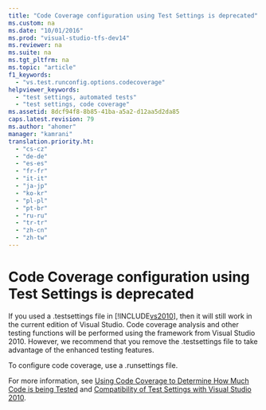```yaml
---
title: "Code Coverage configuration using Test Settings is deprecated"
ms.custom: na
ms.date: "10/01/2016"
ms.prod: "visual-studio-tfs-dev14"
ms.reviewer: na
ms.suite: na
ms.tgt_pltfrm: na
ms.topic: "article"
f1_keywords: 
  - "vs.test.runconfig.options.codecoverage"
helpviewer_keywords: 
  - "test settings, automated tests"
  - "test settings, code coverage"
ms.assetid: 8dcf94f8-8b85-41ba-a5a2-d12aa5d2da85
caps.latest.revision: 79
ms.author: "ahomer"
manager: "kamrani"
translation.priority.ht: 
  - "cs-cz"
  - "de-de"
  - "es-es"
  - "fr-fr"
  - "it-it"
  - "ja-jp"
  - "ko-kr"
  - "pl-pl"
  - "pt-br"
  - "ru-ru"
  - "tr-tr"
  - "zh-cn"
  - "zh-tw"
---
```

# Code Coverage configuration using Test Settings is deprecated
If you used a .testsettings file in [!INCLUDE[vs2010](../codequality/includes/vs2010_md.md)], then it will still work in the current edition of Visual Studio. Code coverage analysis and other testing functions will be performed using the framework from Visual Studio 2010. However, we recommend that you remove the .testsettings file to take advantage of the enhanced testing features.  
  
 To configure code coverage, use a .runsettings file.  
  
 For more information, see [Using Code Coverage to Determine How Much Code is being Tested](../codequality/using-code-coverage-to-determine-how-much-code-is-being-tested.md) and [Compatibility of Test Settings with Visual Studio 2010](assetId:///c4f0f924-6a92-4fdb-a16b-6c3ef6f0acca).